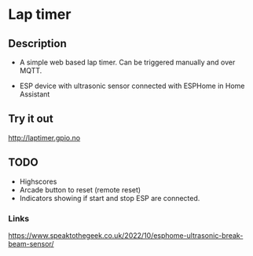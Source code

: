 # Lap timer

## Description

- A simple web based lap timer. Can be triggered manually and over MQTT.

- ESP device with ultrasonic sensor connected with ESPHome in Home Assistant

## Try it out

http://laptimer.gpio.no

## TODO

- Highscores
- Arcade button to reset (remote reset)
- Indicators showing if start and stop ESP are connected.

### Links

https://www.speaktothegeek.co.uk/2022/10/esphome-ultrasonic-break-beam-sensor/

